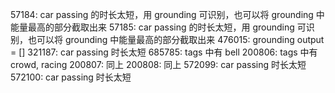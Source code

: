 57184: car passing 的时长太短，用 grounding 可识别，也可以将 grounding 中能量最高的部分截取出来
57185: car passing 的时长太短，用 grounding 可识别，也可以将 grounding 中能量最高的部分截取出来
476015: grounding output = []
321187: car passing 时长太短
685785: tags 中有 bell
200806: tags 中有 crowd, racing
200807: 同上
200808: 同上
572099: car passing 时长太短
572100: car passing 时长太短
